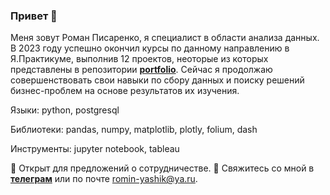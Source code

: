 ### Привет 👋
Меня зовут Роман Писаренко, я специалист в области анализа данных. В 2023 году успешно окончил курсы по данному направлению в Я.Практикуме, выполнив 12 проектов, неоторые из которых представлены в репозитории <a href="[https://github.com/rp-2023/portfolio]"><b>portfolio</b></a>. Сейчас я продолжаю совершенствовать свои навыки по сбору данных и поиску решений бизнес-проблем на основе результатов их изучения. 

Языки:
python, postgresql

Библиотеки:
pandas, numpy, matplotlib, plotly, folium, dash

Инструменты:
jupyter notebook, tableau

🧲 Открыт для предложений о сотрудничестве.
📳 Свяжитесь со мной в <a href="[https://t.me/rptgme]"><b>телеграм</b></a> или по почте romin-yashik@ya.ru.
